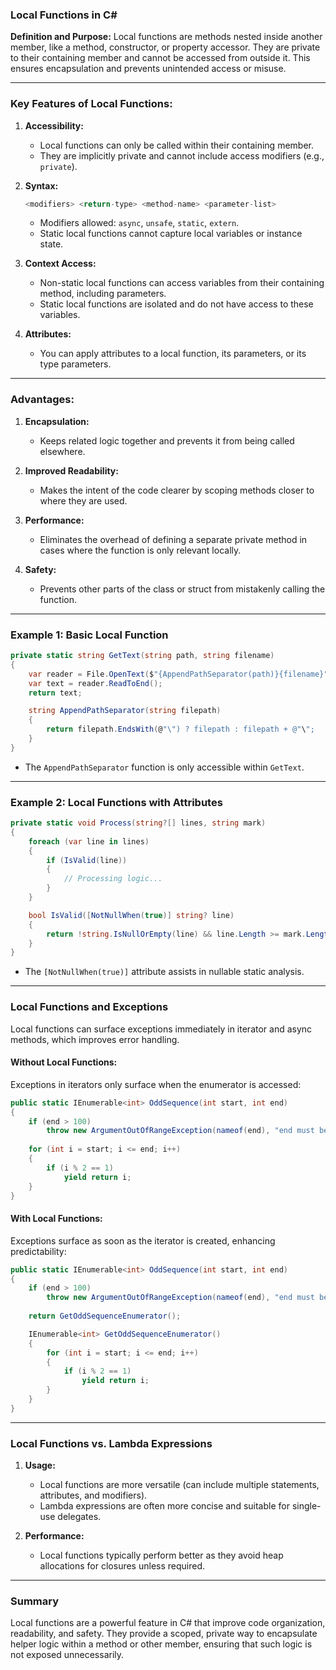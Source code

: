 ### **Local Functions in C#**

**Definition and Purpose:**
Local functions are methods nested inside another member, like a method, constructor, or property accessor. They are private to their containing member and cannot be accessed from outside it. This ensures encapsulation and prevents unintended access or misuse.

---

### **Key Features of Local Functions:**

1. **Accessibility:**
   - Local functions can only be called within their containing member.
   - They are implicitly private and cannot include access modifiers (e.g., `private`).

2. **Syntax:**
   ```csharp
   <modifiers> <return-type> <method-name> <parameter-list>
   ```

   - Modifiers allowed: `async`, `unsafe`, `static`, `extern`.
   - Static local functions cannot capture local variables or instance state.

3. **Context Access:**
   - Non-static local functions can access variables from their containing method, including parameters.
   - Static local functions are isolated and do not have access to these variables.

4. **Attributes:**
   - You can apply attributes to a local function, its parameters, or its type parameters.

---

### **Advantages:**

1. **Encapsulation:**
   - Keeps related logic together and prevents it from being called elsewhere.

2. **Improved Readability:**
   - Makes the intent of the code clearer by scoping methods closer to where they are used.

3. **Performance:**
   - Eliminates the overhead of defining a separate private method in cases where the function is only relevant locally.

4. **Safety:**
   - Prevents other parts of the class or struct from mistakenly calling the function.

---

### **Example 1: Basic Local Function**

```csharp
private static string GetText(string path, string filename)
{
    var reader = File.OpenText($"{AppendPathSeparator(path)}{filename}");
    var text = reader.ReadToEnd();
    return text;

    string AppendPathSeparator(string filepath)
    {
        return filepath.EndsWith(@"\") ? filepath : filepath + @"\";
    }
}
```

- The `AppendPathSeparator` function is only accessible within `GetText`.

---

### **Example 2: Local Functions with Attributes**

```csharp
private static void Process(string?[] lines, string mark)
{
    foreach (var line in lines)
    {
        if (IsValid(line))
        {
            // Processing logic...
        }
    }

    bool IsValid([NotNullWhen(true)] string? line)
    {
        return !string.IsNullOrEmpty(line) && line.Length >= mark.Length;
    }
}
```

- The `[NotNullWhen(true)]` attribute assists in nullable static analysis.

---

### **Local Functions and Exceptions**

Local functions can surface exceptions immediately in iterator and async methods, which improves error handling.

#### **Without Local Functions:**
Exceptions in iterators only surface when the enumerator is accessed:

```csharp
public static IEnumerable<int> OddSequence(int start, int end)
{
    if (end > 100)
        throw new ArgumentOutOfRangeException(nameof(end), "end must be <= 100.");
        
    for (int i = start; i <= end; i++)
    {
        if (i % 2 == 1)
            yield return i;
    }
}
```

#### **With Local Functions:**
Exceptions surface as soon as the iterator is created, enhancing predictability:

```csharp
public static IEnumerable<int> OddSequence(int start, int end)
{
    if (end > 100)
        throw new ArgumentOutOfRangeException(nameof(end), "end must be <= 100.");
        
    return GetOddSequenceEnumerator();

    IEnumerable<int> GetOddSequenceEnumerator()
    {
        for (int i = start; i <= end; i++)
        {
            if (i % 2 == 1)
                yield return i;
        }
    }
}
```

---

### **Local Functions vs. Lambda Expressions**

1. **Usage:**
   - Local functions are more versatile (can include multiple statements, attributes, and modifiers).
   - Lambda expressions are often more concise and suitable for single-use delegates.

2. **Performance:**
   - Local functions typically perform better as they avoid heap allocations for closures unless required.

---

### **Summary**

Local functions are a powerful feature in C# that improve code organization, readability, and safety. They provide a scoped, private way to encapsulate helper logic within a method or other member, ensuring that such logic is not exposed unnecessarily.